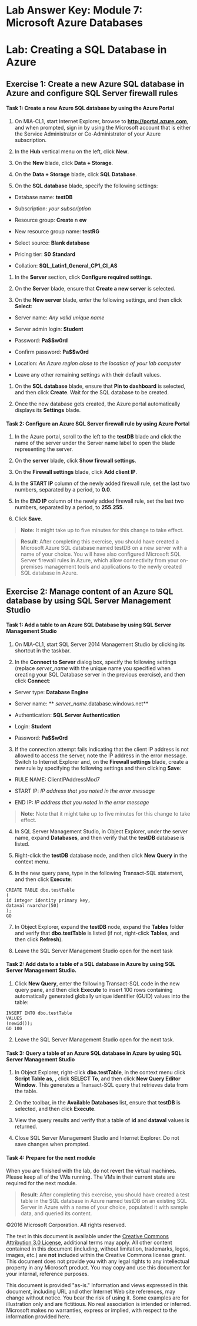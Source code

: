 # Lab Answer Key:  Module 7: Microsoft Azure Databases
# Lab: Creating a SQL Database in Azure
  
## Exercise 1: Create a new Azure SQL database in Azure and configure SQL Server firewall rules
  
#### Task 1: Create a new Azure SQL database by using the Azure Portal
  
1. On MIA-CL1, start Internet Explorer, browse to  **http://portal.azure.com**, and when prompted, sign in by using the Microsoft account that is either the Service Administrator or Co-Administrator of your Azure subscription.

2. In the  **Hub** vertical menu on the left, click **New**. 

3. On the  **New** blade, click **Data + Storage**.

4. On the  **Data + Storage** blade, click **SQL Database**.

5. On the  **SQL database** blade, specify the following settings:


- Database name:  **testDB**

- Subscription:  _your subscription_

- Resource group:  **Create** n **ew**

- New resource group name:  **testRG**

- Select source:  **Blank database**

- Pricing tier:  **S0** **Standard**

- Collation:  **SQL_Latin1_General_CP1_CI_AS**


1. In the  **Server** section, click **Configure required settings**.

2. On the  **Server** blade, ensure that **Create a new server** is selected.

3. On the  **New server** blade, enter the following settings, and then click **Select**:


- Server name:  _Any valid unique name_

- Server admin login:  **Student**

- Password:  **Pa$$w0rd**

- Confirm password:  **Pa$$w0rd**

- Location:  _An Azure region close to the location of your lab computer_

- Leave any other remaining settings with their default values. 


1. On the  **SQL database** blade, ensure that **Pin to dashboard** is selected, and then click **Create**. Wait for the SQL database to be created.

2. Once the new database gets created, the Azure portal automatically displays its  **Settings** blade.



#### Task 2: Configure an Azure SQL Server firewall rule by using Azure Portal
  
1. In the Azure portal, scroll to the left to the  **testDB** blade and click the name of the server under the Server name label to open the blade representing the server.

2. On the  **server** blade, click **Show firewall settings**.

3. On the  **Firewall settings** blade, click **Add client IP**.

4. In the  **START IP** column of the newly added firewall rule, set the last two numbers, separated by a period, to **0.0**. 

5. In the  **END IP** column of the newly added firewall rule, set the last two numbers, separated by a period, to **255.255**.

6. Click  **Save**.

>  **Note:** It might take up to five minutes for this change to take effect.

>  **Result**: After completing this exercise, you should have created a Microsoft Azure SQL database named testDB on a new server with a name of your choice. You will have also configured Microsoft SQL Server firewall rules in Azure, which allow connectivity from your on-premises management tools and applications to the newly created SQL database in Azure.


## Exercise 2: Manage content of an Azure SQL database by using SQL Server Management Studio
  
#### Task 1: Add a table to an Azure SQL Database by using SQL Server Management Studio
  
1. On MIA-CL1, start SQL Server 2014 Management Studio by clicking its shortcut in the taskbar.

2. In the  **Connect to Server** dialog box, specify the following settings (replace _server_name_ with the unique name you specified when creating your SQL Database server in the previous exercise), and then click **Connect**:

  - Server type:  **Database Engine**

  - Server name:  ** _server_name_.database.windows.net**

  - Authentication:  **SQL Server Authentication**

  - Login:  **Student**

  - Password:  **Pa$$w0rd**

3. If the connection attempt fails indicating that the client IP address is not allowed to access the server, note the IP address in the error message. Switch to Internet Explorer and, on the  **Firewall settings** blade, create a new rule by specifying the following settings and then clicking **Save**:

  - RULE NAME: ClientIPAddressMod7

  - START IP:  _IP address_ _that_ _you noted in the error message_

  - END IP:  _IP address_ _that_ _you noted in the error message_
>  **Note:** Note that it might take up to five minutes for this change to take effect.
4. In SQL Server Management Studio, in Object Explorer, under the server name, expand  **Databases**, and then verify that the  **testDB** database is listed.

5. Right-click the  **testDB** database node, and then click **New Query** in the context menu.

6. In the new query pane, type in the following Transact-SQL statement, and then click  **Execute**:

  ```
  CREATE TABLE dbo.testTable
(
 id integer identity primary key,
 dataval nvarchar(50)
);
GO
  ```

7. In Object Explorer, expand the  **testDB** node, expand the **Tables** folder and verify that **dbo.testTable** is listed (if not, right-click **Tables**, and then click  **Refresh**).

8. Leave the SQL Server Management Studio open for the next task



#### Task 2: Add data to a table of a SQL database in Azure by using SQL Server Management Studio.
  
1. Click  **New Query**, enter the following Transact-SQL code in the new query pane, and then click  **Execute** to insert 100 rows containing automatically generated globally unique identifier (GUID) values into the table:

  ```
  INSERT INTO dbo.testTable
VALUES
(newid());
GO 100
  ```

2. Leave the SQL Server Management Studio open for the next task.



#### Task 3: Query a table of an Azure SQL database in Azure by using SQL Server Management Studio
  
1. In Object Explorer, right-click  **dbo.testTable**, in the context menu click  **Script Table as**, **,** click **SELECT To**, and then click  **New Query Editor Window**. This generates a Transact-SQL query that retrieves data from the table.

2. On the toolbar, in the  **Available Databases** list, ensure that **testDB** is selected, and then click **Execute**.

3. View the query results and verify that a table of  **id** and **dataval** values is returned.

4. Close SQL Server Management Studio and Internet Explorer. Do not save changes when prompted.



#### Task 4: Prepare for the next module
  
 When you are finished with the lab, do not revert the virtual machines. Please keep all of the VMs running. The VMs in their current state are required for the next module.

>  **Result**: After completing this exercise, you should have created a test table in the SQL database in Azure named testDB on an existing SQL Server in Azure with a name of your choice, populated it with sample data, and queried its content.



©2016 Microsoft Corporation. All rights reserved.

The text in this document is available under the [Creative Commons Attribution 3.0 License](https://creativecommons.org/licenses/by/3.0/legalcode "Creative Commons Attribution 3.0 License"), additional terms may apply.  All other content contained in this document (including, without limitation, trademarks, logos, images, etc.) are **not** included within the Creative Commons license grant.  This document does not provide you with any legal rights to any intellectual property in any Microsoft product. You may copy and use this document for your internal, reference purposes.

This document is provided "as-is." Information and views expressed in this document, including URL and other Internet Web site references, may change without notice. You bear the risk of using it. Some examples are for illustration only and are fictitious. No real association is intended or inferred. Microsoft makes no warranties, express or implied, with respect to the information provided here.

  